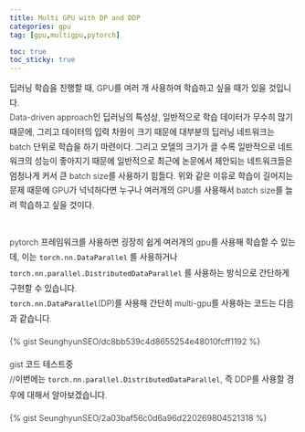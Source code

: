 ```yaml
---
title: Multi GPU with DP and DDP
categories: gpu
tag: [gpu,multigpu,pytorch]

toc: true
toc_sticky: true
---
```


<div style="font-size: 0.9rem; font-weight:300; line-height: 1.6rem;">
딥러닝 학습을 진행할 때, GPU를 여러 개 사용하여 학습하고 싶을 때가 있을 것입니다.<br>
Data-driven approach인 딥러닝의 특성상, 일반적으로 학습 데이터가 무수히 많기 때문에, 그리고 데이터의 입력 차원이 크기 때문에 대부분의 딥러닝 네트워크는 batch 단위로 학습을 하기 마련이다. 
그리고 모델의 크기가 클 수록 일반적으로 네트워크의 성능이 좋아지기 때문에 일반적으로 최근에 논문에서 제안되는 네트워크들은 엄청나게 커서 큰 batch size를 사용하기 힘들다.
위와 같은 이유로 학습이 길어지는 문제 때문에 GPU가 넉넉하다면 누구나 여러개의 GPU를 사용해서 batch size를 늘려 학습하고 싶을 것이다.<br><br> 

pytorch 프레임워크를 사용하면 굉장히 쉽게 여러개의 gpu를 사용해 학습할 수 있는데, 이는 `torch.nn.DataParallel` 를 사용하거나 `torch.nn.parallel.DistributedDataParallel` 를 사용하는 방식으로 간단하게 구현할 수 있습니다.<br>
`torch.nn.DataParallel`(DP)를 사용해 간단히 multi-gpu를 사용하는 코드는 다음과 같습니다.<br>
  
  
{% gist SeunghyunSEO/dc8bb539c4d8655254e48010fcff1192 %}

gist 코드 테스트중<br>
//이번에는 `torch.nn.parallel.DistributedDataParallel`, 즉 DDP를 사용할 경우에 대해서 알아보겠습니다.<br>


{% gist SeunghyunSEO/2a03baf56c0d6a96d220269804521318 %}


</div>




